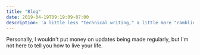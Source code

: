 ```yaml
---
title: "Blog"
date: 2019-04-19T09:19:09-07:00
description: 'a little less "technical writing," a little more "rambling notes to self"'
---
```


Personally, I wouldn't put money on updates being made regularly, but I'm not here to tell you how to live your life.
